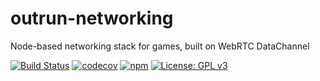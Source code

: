 # outrun-networking

Node-based networking stack for games, built on WebRTC DataChannel

[![Build Status](https://travis-ci.org/outrunlabs/outrun-networking.svg?branch=master)](https://travis-ci.org/onivim/oni) [![codecov](https://codecov.io/gh/outrunlabs/outrun-networking/branch/master/graph/badge.svg)](https://codecov.io/gh/outrunlabs/outrun-networking) [![npm](https://img.shields.io/npm/v/outrun-networking.svg)](https://www.npmjs.com/package/outrun-networking) [![License: GPL v3](https://img.shields.io/badge/License-GPL%20v3-blue.svg)](https://www.gnu.org/licenses/gpl-3.0)
